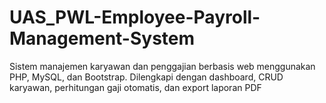 # UAS_PWL-Employee-Payroll-Management-System
Sistem manajemen karyawan dan penggajian berbasis web menggunakan PHP, MySQL, dan Bootstrap. Dilengkapi dengan dashboard, CRUD karyawan, perhitungan gaji otomatis, dan export laporan PDF
